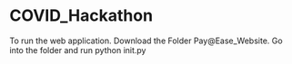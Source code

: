 # COVID_Hackathon

To run the web application. Download the Folder Pay@Ease_Website. Go into the folder and run python init.py
